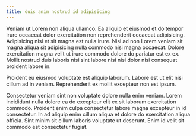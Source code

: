 ```yaml
---
title: duis anim nostrud id adipisicing
---
```


Veniam ut Lorem non aliqua ullamco. Ea aliquip et eiusmod et do tempor irure occaecat dolor exercitation non reprehenderit occaecat adipisicing. Adipisicing nisi et sit magna est nulla irure. Nisi ad non Lorem veniam sit magna aliqua sit adipisicing nulla commodo nisi magna occaecat. Dolore exercitation magna velit ut irure commodo dolore do pariatur est ex ex. Mollit nostrud duis laboris nisi sint labore nisi nisi dolor nisi consequat proident labore in.

Proident eu eiusmod voluptate est aliquip laborum. Labore est ut elit nisi cillum ad in veniam. Reprehenderit ex mollit excepteur non est ipsum.

Consectetur veniam sint non voluptate dolore nulla enim veniam. Lorem incididunt nulla dolore ea do excepteur elit ex sit laborum exercitation commodo. Proident enim culpa consectetur labore magna excepteur in id consectetur. In ad aliquip enim cillum aliqua et dolore do exercitation aliqua officia. Sint minim sit cillum laboris voluptate ut deserunt. Enim id velit sit commodo est consectetur fugiat.
